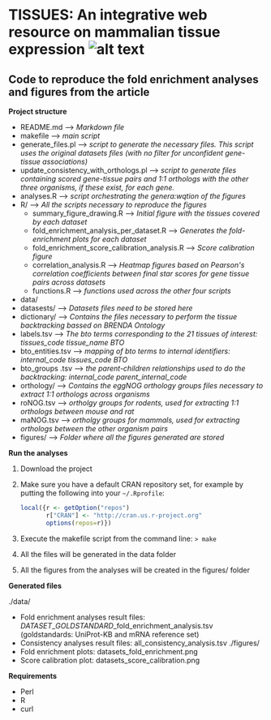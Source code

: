 TISSUES: An integrative web resource on mammalian tissue expression ![alt text](http://jensenlab.org/images/tissues_icon.png "TISSUES database")
==============

Code to reproduce the fold enrichment analyses and figures from the article
--------------
**Project structure**
- README.md --> *Markdown file*
- makefile  -->	*main script*
- generate\_files.pl --> *script to generate the necessary files. This script uses the original datasets files (with no filter for unconfident gene-tissue associations)*
- update\_consistency\_with\_orthologs.pl --> *script to generate files containing scored gene-tissue pairs and 1:1 orthologs with the other three organisms, if these exist, for each gene.*
- analyses.R --> *script orchestrating the genera:wqtion of the figures*
- R/ --> *All the scripts necessary to reproduce the figures*
    - summary\_figure\_drawing.R --> *Initial figure with the tissues covered by each dataset*
    - fold\_enrichment\_analysis\_per\_dataset.R --> *Generates the fold-enrichment plots for each dataset*
    - fold\_enrichment\_score\_calibration\_analysis.R --> *Score calibration figure*
    - correlation\_analysis.R --> *Heatmap figures based on Pearson's correlation coefficients between final star scores for gene tissue pairs across datasets*
    - functions.R --> *functions used across the other four scripts* 
- data/ 
 - datasests/ --> *Datasets files need to be stored here*
 - dictionary/ --> *Contains the files necessary to perform the tissue backtracking bassed on BRENDA Ontology*
  - labels.tsv --> *The bto terms corresponding to the 21 tissues of interest: tissues\_code  tissue\_name  BTO*
  - bto\_entities.tsv --> *mapping of bto terms to internal identifiers: internal\_code  tissues\_code  BTO*
  - bto\_groups .tsv --> *the parent-children relationships used to do the backtracking: internal\_code  parent\_internal\_code*
 - orthology/ --> *Contains the eggNOG orthology groups files necessary to extract 1:1 orthologs across organisms*
  - roNOG.tsv --> *ortholgy groups for rodents, used for extracting 1:1 orthologs between mouse and rat*
  - maNOG.tsv --> *ortholgy groups for mammals, used for extracting orthologs between the other organism pairs*
- figures/ --> *Folder where all the figures generated are stored*

**Run the analyses**

1. Download the project
2. Make sure you have a default CRAN repository set, for example by
   putting the following into your `~/.Rprofile`:

     ```r
     local({r <- getOption("repos")
            r["CRAN"] <- "http://cran.us.r-project.org"
            options(repos=r)})
     ```

3. Execute the makefile script from the command line:
  `> make`
4. All the files will be generated in the data folder
5. All the figures from the analyses will be created in the figures/ folder

**Generated files**

./data/
- Fold enrichment analyses result files: *DATASET*\_*GOLDSTANDARD*\_fold\_enrichment\_analysis.tsv (goldstandards: UniProt-KB and mRNA reference set)
- Consistency analyses result files: all\_consistency\_analysis.tsv 
./figures/
- Fold enrichment plots: datasets\_fold\_enrichment.png
- Score calibration plot: datasets_score_calibration.png

**Requirements**

- Perl
- R
- curl
